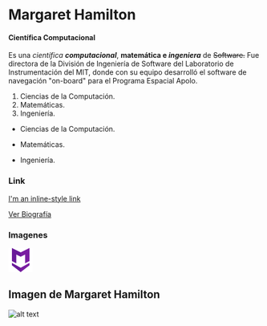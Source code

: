 # Margaret Hamilton

#### Científica Computacional
Es una _científica **computacional**_, **matemática e _ingeniera_** de ~~Software.~~ Fue directora de la División de Ingeniería de Software del Laboratorio de Instrumentación del MIT, donde con su equipo desarrolló el software de navegación "on-board" para el Programa Espacial Apolo.

1. Ciencias de la Computación.
2. Matemáticas.
3. Ingeniería. 

* Ciencias de la Computación.
- Matemáticas.
+ Ingeniería.

### Link
[I'm an inline-style link](https://www.google.com)

[Ver Biografía](https://es.wikipedia.org/wiki/Margaret_Hamilton_(cient%C3%ADfica))

### Imagenes

![alt text](https://github.com/adam-p/markdown-here/raw/master/src/common/images/icon48.png "Logo Empresa Coders")

## Imagen de Margaret Hamilton
![alt text](https://github.com/LedaHuerta/superHeroinas/margaretH.gif)